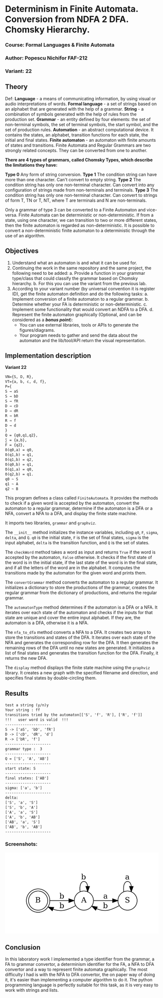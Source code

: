 # Determinism in Finite Automata. Conversion from NDFA 2 DFA. Chomsky Hierarchy.
### Course: Formal Languages & Finite Automata
### Author: Popescu Nichifor FAF-212
### Variant: 22
## Theory
Def:
**Language** - a means of communicating information, by using visual or audio interpretations of words.
**Formal language** - a set of strings based on an alphabet that are generated with the help of a grammar.
**String** - a combination of symbols generated with the help of rules from the production set.
**Grammar** - an entity defined by four elements: the set of non-terminal symbols, the set of terminal symbols, the start symbol, and the set of production rules.
**Automation** - an abstract computational device. It contains the states, an alphabet, transition functions for each state, the initial and final states.
**Finite automaton** - an automaton with finite amounts of states and transitions.
Finite Automata and Regular Grammars are two strongly related concepts. They can be converted from one to another. 

**There are 4 types of grammars, called Chomsky Types, which describe the limitations they have:**

**Type 0**
Any form of string conversion.
**Type 1**
The condition string can have more than one character. Can't convert to empty string.
**Type 2**
The condition string has only one non-terminal character. Can convert into any configuration of strings made from non-terminals and terminals.
**Type 3**
The condition string has only one non-terminal character. Can convert to strings of form T, TN or T, NT, where T are terminals and N are non-terminals.

Only a grammar of type 3 can be converted to a Finite Automaton and vice-versa.
Finite Automata can be deterministic or non-deterministic. If from a state, using one character, we can transition to two or more different states, then the finite automaton is regarded as non-deterministic. It is possible to convert a non-deterministic finite automaton to a deterministic through the use of an algorithm.
## **Objectives**

1. Understand what an automaton is and what it can be used for.
2. Continuing the work in the same repository and the same project, the following need to be added:
    a. Provide a function in your grammar type/class that could classify the grammar based on Chomsky hierarchy.
    b. For this you can use the variant from the previous lab.
3. According to your variant number (by universal convention it is register ID), get the finite automaton definition and do the following tasks:
    a. Implement conversion of a finite automaton to a regular grammar.
    b. Determine whether your FA is deterministic or non-deterministic.
    c. Implement some functionality that would convert an NDFA to a DFA.
    d. Represent the finite automaton graphically (Optional, and can be considered as a __*bonus point*__):      
    - You can use external libraries, tools or APIs to generate the figures/diagrams.
    - Your program needs to gather and send the data about the automaton and the lib/tool/API return the visual representation.
   
## Implementation description
**Variant 22**
```
VN={S, D, R},
VT={a, b, c, d, f},
P={
S → aS
S → bD
S → fR
D → cD
D → dR
R → bR
R → f
D → d
}
Q = {q0,q1,q2},
∑ = {a,b},
F = {q2},
δ(q0,a) = q0,
δ(q1,b) = q1,
δ(q1,b) = q2,
δ(q0,b) = q1,
δ(q1,a) = q0,
δ(q2,b) = q1.
q0 ~ S
q1 ~ A
q2 ~ B
```

This program defines a class called  `FiniteAutomata`. It provides the methods to check if a given word is accepted by the automaton, convert the automaton to a regular grammar, determine if the automaton is a DFA or a NFA, convert a NFA to a DFA, and display the finite state machine.

It imports two libraries,  `grammar`  and  `graphviz`.

The  `__init__`  method initializes the instance variables, including  `q0`,  `F`,  `sigma`,  `delta`, and  `Q`.  `q0`  is the initial state,  `F`  is the set of final states,  `sigma`  is the input alphabet,  `delta`  is the transition function, and  `Q`  is the set of states.

The  `checkWord`  method takes a word as input and returns  `True`  if the word is accepted by the automaton,  `False`  otherwise. It checks if the first state of the word is in the initial state, if the last state of the word is in the final state, and if all the letters of the word are in the alphabet. It computes the transitions made by the automaton for the given word and prints them.

The  `convertGrammar`  method converts the automaton to a regular grammar. It initializes a dictionary to store the productions of the grammar, creates the regular grammar from the dictionary of productions, and returns the regular grammar.

The  `automatonType`  method determines if the automaton is a DFA or a NFA. It iterates over each state of the automaton and checks if the inputs for that state are unique and cover the entire input alphabet. If they are, the automaton is a DFA, otherwise it is a NFA.

The  `nfa_to_dfa`  method converts a NFA to a DFA. It creates two arrays to store the transitions and states of the DFA. It iterates over each state of the NFA and generates the corresponding row for the DFA. It then generates the remaining rows of the DFA until no new states are generated. It initializes a list of final states and generates the transition function for the DFA. Finally, it returns the new DFA.

The  `display`  method displays the finite state machine using the  `graphviz`  library. It creates a new graph with the specified filename and direction, and specifies final states by double-circling them.

## Results
```
test a string (y/n)y
Your string : ff
transitions tried by the automaton[['S', 'f', 'R'], ['R', 'f']]
!!!   user word is valid  !!!
---------------------
S -> ['aS', 'bD', 'fR']
D -> ['cD', 'dR', 'd']
R -> ['bR', 'f']
---------------------
grammar type :  3
---------------------
Q = ['S', 'A', 'AB']
---------------------
start state: S
---------------------
final states: ['AB']
---------------------
sigma: ['a', 'b']
---------------------
delta:
['S', 'a', 'S']
['S', 'b', 'A']
['A', 'a', 'S']
['A', 'b', 'AB']
['AB', 'a', 'S']
['AB', 'b', 'AB']
---------------------
```

### Screenshots:

![Graphical Representation](images/img-1.png "Graphical Representation")

## Conclusion
In this laboratory work I implemented a type identifier from the grammar, a FA to grammar convertor, a determinism identifier for the FA, a NFA to DFA convertor and a way to represent finite automata graphically. The most difficulty I had is with the NFA to DFA convertor, the on paper way of doing it, it's easier than implementing a computer algorithm to do it. The python programming language is perfectly suitable for this task, as it is very easy to work with strings and lists.
